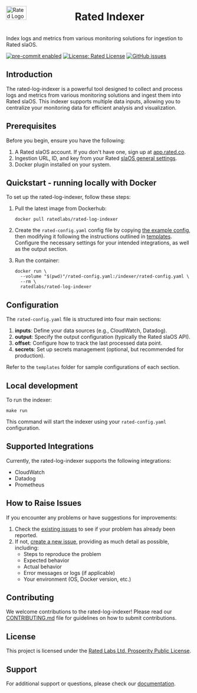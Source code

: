 <div style="display: flex; align-items: center;">
  <img src="https://1341811788-files.gitbook.io/~/files/v0/b/gitbook-x-prod.appspot.com/o/spaces%2F5RANLa17jIiZuFSLvSNV%2Fsocialpreview%2FxzGIKXGVbVy8yB6O1uNq%2Fdiscord%20banner%203.png?alt=media&token=12d03593-a956-44dd-bad6-445e97d9f5c6" alt="Rated Logo" style="width: 33%; height: auto;">
  <h1 style="margin-left: 20px;">Rated Indexer</h1>
</div>

Index logs and metrics from various monitoring solutions for ingestion to Rated slaOS.

[![pre-commit enabled](https://img.shields.io/badge/pre--commit-enabled-brightgreen.svg)](https://github.com/pre-commit/pre-commit)
[![License: Rated License](https://img.shields.io/badge/License-Custom-brightgreen.svg)](URL-to-your-custom-license)
[![GitHub issues](https://img.shields.io/github/issues/rated-network/rated-log-indexer)]()

## Introduction

The rated-log-indexer is a powerful tool designed to collect and process logs and metrics from various monitoring solutions and ingest them into Rated slaOS. This indexer supports multiple data inputs, allowing you to centralize your monitoring data for efficient analysis and visualization.

## Prerequisites

Before you begin, ensure you have the following:

1. A Rated slaOS account. If you don't have one, sign up at [app.rated.co](https://app.rated.co).
2. Ingestion URL, ID, and key from your Rated [slaOS general settings](https://app.rated.co/settings/general).
3. Docker plugin installed on your system.

## Quickstart - running locally with Docker

To set up the rated-log-indexer, follow these steps:

1. Pull the latest image from Dockerhub:
   ```
   docker pull ratedlabs/rated-log-indexer
   ```

1. Create the `rated-config.yaml` config file by copying [the example config](rated-config.example.yaml), then modifying it following the instructions outlined in [templates](templates). Configure the necessary settings for your intended integrations, as well as the output section.

1. Run the container:
   ```
   docker run \
     --volume "$(pwd)"/rated-config.yaml:/indexer/rated-config.yaml \
     --rm \
     ratedlabs/rated-log-indexer
   ```

## Configuration

The `rated-config.yaml` file is structured into four main sections:

1. **inputs**: Define your data sources (e.g., CloudWatch, Datadog).
2. **output**: Specify the output configuration (typically the Rated slaOS API).
3. **offset**: Configure how to track the last processed data point.
4. **secrets**: Set up secrets management (optional, but recommended for production).

Refer to the `templates` folder for sample configurations of each section.

## Local development

To run the indexer:

```
make run
```

This command will start the indexer using your `rated-config.yaml` configuration.

## Supported Integrations

Currently, the rated-log-indexer supports the following integrations:

- CloudWatch
- Datadog
- Prometheus

## How to Raise Issues

If you encounter any problems or have suggestions for improvements:

1. Check the [existing issues](https://github.com/rated-network/rated-log-indexer/issues) to see if your problem has already been reported.
2. If not, [create a new issue](https://github.com/rated-network/rated-log-indexer/issues/new), providing as much detail as possible, including:
   - Steps to reproduce the problem
   - Expected behavior
   - Actual behavior
   - Error messages or logs (if applicable)
   - Your environment (OS, Docker version, etc.)

## Contributing

We welcome contributions to the rated-log-indexer! Please read our [CONTRIBUTING.md](CONTRIBUTING.md) file for guidelines on how to submit contributions.

## License

This project is licensed under the [Rated Labs Ltd. Prosperity Public License](LICENSE.md).

## Support

For additional support or questions, please check our [documentation](https://docs.rated.co).
